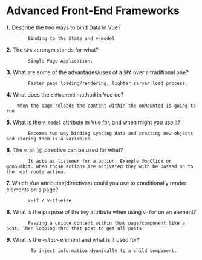 # Advanced Front-End Frameworks

**1.** Describe the two ways to bind Data in Vue?

<!-- enter you answer in the space below -->

```
        Binding to the State and v-model
```

**2.** The `SPA` acronym stands for what?

<!-- enter you answer in the space below -->

```
        Single Page Application.
```

**3.** What are some of the advantages/uses of a `SPA` over a traditional one?

<!-- enter you answer in the space below -->

```
        Faster page loading/rendering, lighter server load process.
```

**4.** What does the `onMounted` method in Vue do?

<!-- enter you answer in the space below -->

```
    When the page reloads the content within the onMounted is going to run
```

**5.** What is the `v-model` attribute in Vue for, and when might you use it?

<!-- enter you answer in the space below -->

```
        Becomes two way binding syncing data and creating new objects and storing them is a variables.
```

**6.** The `v:on` (`@`) directive can be used for what?

<!-- enter you answer in the space below -->

```
        It acts as listener for a action. Example @onClick or @onSumbit. When those actions are activated they with be passed on to the next route action.
```

**7.** Which Vue attributes(directives) could you use to conditionally render elements on a page?

<!-- enter you answer in the space below -->

```
        v-if / v-if-else
```

**8.** What is the purpose of the `key` attribute when using `v-for` on an element?

<!-- enter you answer in the space below -->

```
        Passing a unique content within that page/component like a post. Then looping thru that post to get all posts
```

**9.** What is the `<slot>` element and what is it used for?

<!-- enter you answer in the space below -->

```
         To inject information dyamically to a child component.
```
